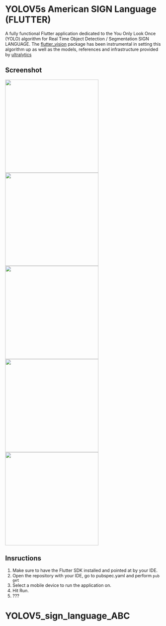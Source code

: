 # YOLOV5s American SIGN Language (FLUTTER)

A fully functional Flutter application dedicated to the You Only Look Once (YOLO) algorithm for Real Time Object Detection / Segmentation SIGN LANGUAGE. The [flutter_vision](https://github.com/vladiH/flutter_vision) package has been instrumental in setting this algorithm up as well as the models, references and infrastructure provided by [ultralytics](https://github.com/ultralytics/ultralytics)

## Screenshot

<img src="screenshot/1.jpeg" width="300" />
<img src="screenshot/2.jpeg" width="300" />
<img src="screenshot/3.jpeg" width="300" />
<img src="screenshot/4.jpeg" width="300" />
<img src="screenshot/5.jpeg" width="300" />

## Insructions

1. Make sure to have the Flutter SDK installed and pointed at by your IDE.
2. Open the repository with your IDE, go to pubspec.yaml and perform `pub get`
3. Select a mobile device to run the application on.
4. Hit Run.
5. ???

# YOLOV5_sign_language_ABC
